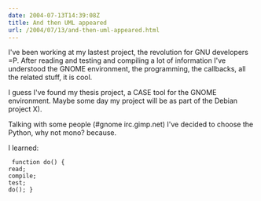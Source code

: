 ```yaml
---
date: 2004-07-13T14:39:08Z
title: And then UML appeared
url: /2004/07/13/and-then-uml-appeared.html
---
```


<div style="clear:both;"></div>
<p>I've been working at my lastest project, the revolution for GNU developers =P. After reading and testing and compiling a lot of information I've understood the GNOME environment, the programming, the callbacks, all the related stuff, it is cool.</p>
<p>
I guess I've found my thesis project, a CASE tool for the GNOME environment. Maybe some day my project will be as part of the Debian project X).</p>
<p>
Talking with some people  (#gnome irc.gimp.net)  I've decided to choose the Python, why not mono? because.</p>
<p>
I learned:</p>
<p>
<code> function do() { <br />read;<br />compile;<br />test;<br />do(); }</code><code></code></p>
<div style="clear:both; padding-bottom: 0.25em;"></div>
